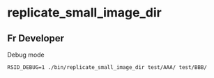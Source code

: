 # replicate_small_image_dir

## Fr Developer

Debug mode
```
RSID_DEBUG=1 ./bin/replicate_small_image_dir test/AAA/ test/BBB/
```
